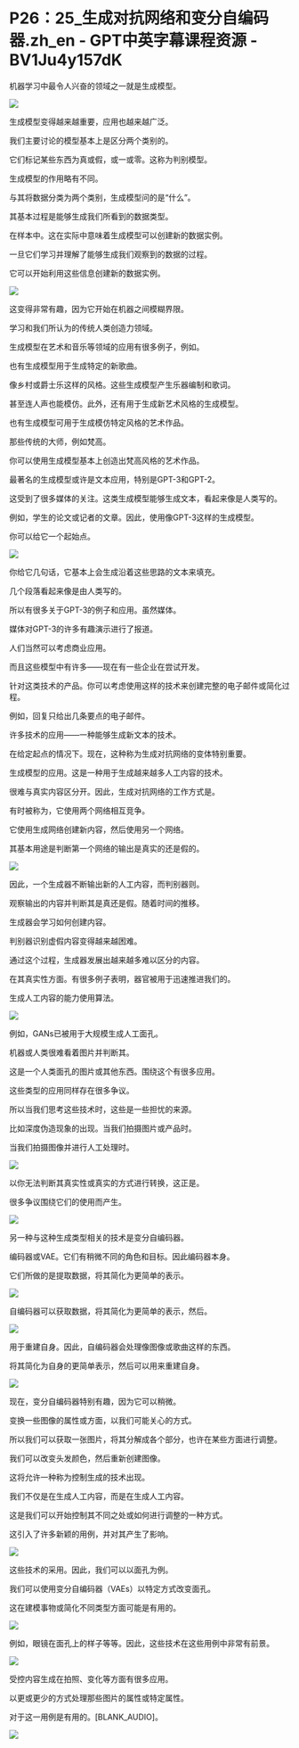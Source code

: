 # P26：25_生成对抗网络和变分自编码器.zh_en - GPT中英字幕课程资源 - BV1Ju4y157dK

机器学习中最令人兴奋的领域之一就是生成模型。

![](img/eb9c6f5b23b7bec2e5863872891434ab_1.png)

生成模型变得越来越重要，应用也越来越广泛。

我们主要讨论的模型基本上是区分两个类别的。

它们标记某些东西为真或假，或一或零。这称为判别模型。

生成模型的作用略有不同。

与其将数据分类为两个类别，生成模型问的是“什么”。

其基本过程是能够生成我们所看到的数据类型。

在样本中。这在实际中意味着生成模型可以创建新的数据实例。

一旦它们学习并理解了能够生成我们观察到的数据的过程。

它可以开始利用这些信息创建新的数据实例。

![](img/eb9c6f5b23b7bec2e5863872891434ab_3.png)

这变得非常有趣，因为它开始在机器之间模糊界限。

学习和我们所认为的传统人类创造力领域。

生成模型在艺术和音乐等领域的应用有很多例子，例如。

也有生成模型用于生成特定的新歌曲。

像乡村或爵士乐这样的风格。这些生成模型产生乐器编制和歌词。

甚至连人声也能模仿。此外，还有用于生成新艺术风格的生成模型。

也有生成模型可用于生成模仿特定风格的艺术作品。

那些传统的大师，例如梵高。

你可以使用生成模型基本上创造出梵高风格的艺术作品。

最著名的生成模型或许是文本应用，特别是GPT-3和GPT-2。

这受到了很多媒体的关注。这类生成模型能够生成文本，看起来像是人类写的。

例如，学生的论文或记者的文章。因此，使用像GPT-3这样的生成模型。

你可以给它一个起始点。

![](img/eb9c6f5b23b7bec2e5863872891434ab_5.png)

你给它几句话，它基本上会生成沿着这些思路的文本来填充。

几个段落看起来像是由人类写的。

所以有很多关于GPT-3的例子和应用。虽然媒体。

媒体对GPT-3的许多有趣演示进行了报道。

人们当然可以考虑商业应用。

而且这些模型中有许多——现在有一些企业在尝试开发。

针对这类技术的产品。你可以考虑使用这样的技术来创建完整的电子邮件或简化过程。

例如，回复只给出几条要点的电子邮件。

许多技术的应用——一种能够生成新文本的技术。

在给定起点的情况下。现在，这种称为生成对抗网络的变体特别重要。

生成模型的应用。这是一种用于生成越来越多人工内容的技术。

很难与真实内容区分开。因此，生成对抗网络的工作方式是。

有时被称为，它使用两个网络相互竞争。

它使用生成网络创建新内容，然后使用另一个网络。

其基本用途是判断第一个网络的输出是真实的还是假的。

![](img/eb9c6f5b23b7bec2e5863872891434ab_7.png)

因此，一个生成器不断输出新的人工内容，而判别器则。

观察输出的内容并判断其是真还是假。随着时间的推移。

生成器会学习如何创建内容。

判别器识别虚假内容变得越来越困难。

通过这个过程，生成器发展出越来越多难以区分的内容。

在其真实性方面。有很多例子表明，器官被用于迅速推进我们的。

生成人工内容的能力使用算法。

![](img/eb9c6f5b23b7bec2e5863872891434ab_9.png)

例如，GANs已被用于大规模生成人工面孔。

机器或人类很难看着图片并判断其。

这是一个人类面孔的图片或其他东西。围绕这个有很多应用。

这些类型的应用同样存在很多争议。

所以当我们思考这些技术时，这些是一些担忧的来源。

比如深度伪造现象的出现。当我们拍摄图片或产品时。

当我们拍摄图像并进行人工处理时。

![](img/eb9c6f5b23b7bec2e5863872891434ab_11.png)

以你无法判断其真实性或真实的方式进行转换，这正是。

很多争议围绕它们的使用而产生。

![](img/eb9c6f5b23b7bec2e5863872891434ab_13.png)

另一种与这种生成类型相关的技术是变分自编码器。

编码器或VAE。它们有稍微不同的角色和目标。因此编码器本身。

它们所做的是提取数据，将其简化为更简单的表示。

![](img/eb9c6f5b23b7bec2e5863872891434ab_15.png)

自编码器可以获取数据，将其简化为更简单的表示，然后。

![](img/eb9c6f5b23b7bec2e5863872891434ab_17.png)

用于重建自身。因此，自编码器会处理像图像或歌曲这样的东西。

将其简化为自身的更简单表示，然后可以用来重建自身。

![](img/eb9c6f5b23b7bec2e5863872891434ab_19.png)

现在，变分自编码器特别有趣，因为它可以稍微。

变换一些图像的属性或方面，以我们可能关心的方式。

所以我们可以获取一张图片，将其分解成各个部分，也许在某些方面进行调整。

我们可以改变头发颜色，然后重新创建图像。

这将允许一种称为控制生成的技术出现。

我们不仅是在生成人工内容，而是在生成人工内容。

这是我们可以开始控制其不同之处或如何进行调整的一种方式。

这引入了许多新颖的用例，并对其产生了影响。

![](img/eb9c6f5b23b7bec2e5863872891434ab_21.png)

这些技术的采用。因此，我们可以以面孔为例。

我们可以使用变分自编码器（VAEs）以特定方式改变面孔。

这在建模事物或简化不同类型方面可能是有用的。

![](img/eb9c6f5b23b7bec2e5863872891434ab_23.png)

例如，眼镜在面孔上的样子等等。因此，这些技术在这些用例中非常有前景。

![](img/eb9c6f5b23b7bec2e5863872891434ab_25.png)

受控内容生成在拍照、变化等方面有很多应用。

以更或更少的方式处理那些图片的属性或特定属性。

对于这一用例是有用的。[BLANK_AUDIO]。

![](img/eb9c6f5b23b7bec2e5863872891434ab_27.png)
